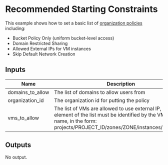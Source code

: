 # Recommended Starting Constraints

This example shows how to set a basic list of [organization policies](https://cloud.google.com/resource-manager/docs/organization-policy/org-policy-constraints) including:
- Bucket Policy Only (uniform bucket-level access)
- Domain Restricted Sharing
- Allowed External IPs for VM instances
- Skip Default Network Creation

<!-- BEGINNING OF PRE-COMMIT-TERRAFORM DOCS HOOK -->
## Inputs

| Name | Description | Type | Default | Required |
|------|-------------|------|---------|:--------:|
| domains\_to\_allow | The list of domains to allow users from | `list(string)` | n/a | yes |
| organization\_id | The organization id for putting the policy | `string` | n/a | yes |
| vms\_to\_allow | The list of VMs are allowed to use external IP, every element of the list must be identified by the VM instance name, in the form: projects/PROJECT\_ID/zones/ZONE/instances/INSTANCE | `list(string)` | `[]` | no |

## Outputs

No output.

<!-- END OF PRE-COMMIT-TERRAFORM DOCS HOOK -->
